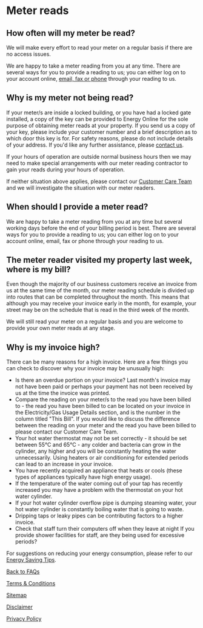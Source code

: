 # Meter reads

## How often will my meter be read?
We will make every effort to read your meter on a regular basis if there are no access issues.

We are happy to take a meter reading from you at any time.  There are several ways for you to provide a reading to us; you can either log on to your account online, [email, fax or phone](http://www.energyonline.co.nz/Default.aspx?tabid=66) through your reading to us.

## Why is my meter not being read?
If your meter/s are inside a locked building, or you have had a locked gate installed, a copy of the key can be provided to Energy Online for the sole purpose of obtaining meter reads at your property.  If you send us a copy of your key, please include your customer number and a brief description as to which door this key is for.  For safety reasons, please do not include details of your address.  If you'd like any further assistance, please [contact us](http://www.energyonline.co.nz/Default.aspx?tabid=66).

If your hours of operation are outside normal business hours then we may need to make special arrangements with our meter reading contractor to gain your reads during your hours of operation.

If neither situation above applies, please contact our [Customer Care Team](http://www.energyonline.co.nz/Default.aspx?tabid=66) and we will investigate the situation with our meter readers.

## When should I provide a meter read?
We are happy to take a meter reading from you at any time but several working days before the end of your billing period is best.  There are several ways for you to provide a reading to us; you can either log on to your account online, email, fax or phone through your reading to us.

## The meter reader visited my property last week, where is my bill?
Even though the majority of our business customers receive an invoice from us at the same time of the month, our meter reading schedule is divided up into routes that can be completed throughout the month.  This means that although you may receive your invoice early in the month, for example, your street may be on the schedule that is read in the third week of the month.

We will still read your meter on a regular basis and you are welcome to provide your own meter reads at any stage.

## Why is my invoice high?
There can be many reasons for a high invoice.  Here are a few things you can check to discover why your invoice may be unusually high:
- Is there an overdue portion on your invoice?  Last month's invoice may not have been paid or perhaps your payment has not been received by us at the time the invoice was printed.
- Compare the reading on your meter/s to the read you have been billed to - the read you have been billed to can be located on your invoice in the Electricity/Gas Usage Details section, and is the number in the column titled "This Bill".  If you would like to discuss the difference between the reading on your meter and the read you have been billed to please contact our Customer Care Team.
- Your hot water thermostat may not be set correctly - it should be set between 55°C and 65°C - any colder and bacteria can grow in the cylinder, any higher and you will be constantly heating the water unnecessarily.
Using heaters or air conditioning for extended periods can lead to an increase in your invoice.
- You have recently acquired an appliance that heats or cools (these types of appliances typically have high energy usage).
- If the temperature of the water coming out of your tap has recently increased you may have a problem with the thermostat on your hot water cylinder.
- If your hot water cylinder overflow pipe is dumping steaming water, your hot water cylinder is constantly boiling water that is going to waste.
- Dripping taps or leaky pipes can be contributing factors to a higher invoice.
- Check that staff turn their computers off when they leave at night
If you provide shower facilities for staff, are they being used for excessive periods?


For suggestions on reducing your energy consumption, please refer to our [Energy Saving Tips](http://www.energyonline.co.nz/business/energy_saving_tips_(business)). 


[Back to FAQs](http://www.energyonline.co.nz/business/business_faqs)





[Terms & Conditions](http://www.energyonline.co.nz/terms)

[Sitemap](http://www.energyonline.co.nz/home/site_map)

[Disclaimer](http://www.energyonline.co.nz/home/site_map/disclaimer)

[Privacy Policy](http://www.energyonline.co.nz/home/site_map/privacy_policy)
